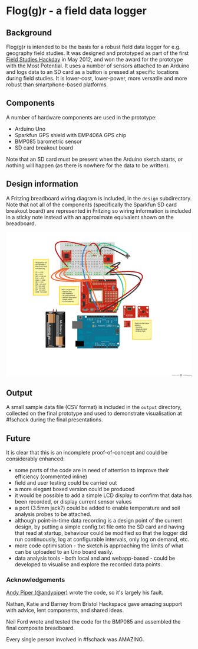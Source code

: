 # Flog(g)r - a field data logger #

## Background ##

Flog(g)r is intended to be the basis for a robust field data logger for e.g. geography field studies. It was designed and prototyped as part of the first [Field Studies Hackday](http://fschackday.wordpress.com) in May 2012, and won the award for the prototype with the Most Potential. It uses a number of sensors attached to an Arduino and logs data to an SD card as a button is pressed at specific locations during field studies. It is lower-cost, lower-power, more versatile and more robust than smartphone-based platforms.

## Components ##

A number of hardware components are used in the prototype:

 * Arduino Uno
 * Sparkfun GPS shield with EMP406A GPS chip
 * BMP085 barometric sensor
 * SD card breakout board

Note that an SD card must be present when the Arduino sketch starts, or nothing will happen (as there is nowhere for the data to be written).

## Design information ##

A Fritzing breadboard wiring diagram is included, in the `design` subdirectory. Note that not all of the components (specifically the Sparkfun SD card breakout board) are represented in Fritzing so wiring information is included in a sticky note instead with an approximate equivalent shown on the breadboard.

![wiring diagram](https://github.com/andypiper/fsc_flogr/raw/master/design/floggr_bb.png)

## Output ##

A small sample data file (CSV format) is included in the `output` directory, collected on the final prototype and used to demonstrate visualisation at #fschack during the final presentations.

## Future ##

It is clear that this is an incomplete proof-of-concept and could be considerably enhanced:

 * some parts of the code are in need of attention to improve their efficiency (commented inline)
 * field and user testing could be carried out
 * a more elegant boxed version could be produced
 * it would be possible to add a simple LCD display to confirm that data has been recorded, or display current sensor values
 * a port (3.5mm jack?) could be added to enable temperature and soil analysis probes to be attached. 
 * although point-in-time data recording is a design point of the current design, by putting a simple config.txt file onto the SD card and having that read at startup, behaviour could be modified so that the logger did run continuously, log at configurable intervals, only log on demand, etc.
 * more code optimisation - the sketch is approaching the limits of what can be uploaded to an Uno board easily.
 * data analysis tools - both local and and webapp-based - could be developed to visualise and explore the recorded data points.

### Acknowledgements ###

[Andy Piper (@andypiper)](http://twitter.com/andypiper) wrote the code, so it's largely his fault.

Nathan, Katie and Barney from Bristol Hackspace gave amazing support with advice, lent components, and shared ideas.

Neil Ford wrote and tested the code for the BMP085 and assembled the final composite breadboard.

Every single person involved in #fschack was AMAZING.
